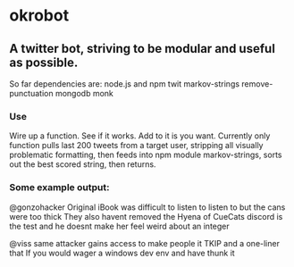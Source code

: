 # okrobot
## A twitter bot, striving to be modular and useful as possible.

So far dependencies are:
node.js and npm
twit
markov-strings
remove-punctuation
mongodb
monk

### Use

Wire up a function.  See if it works.  Add to it is you want.
Currently only function pulls last 200 tweets from a target user,
stripping all visually problematic formatting, then feeds into 
npm module markov-strings, sorts out the best scored string,
then returns.

### Some example output:
@gonzohacker
Original iBook was difficult to listen to listen to but the cans were too thick
They also havent removed the Hyena of CueCats
discord is the test and he doesnt make her feel weird about an integer

@viss
same attacker gains access to make people it
TKIP and a one-liner that
If you would wager a windows dev env and have thunk it

